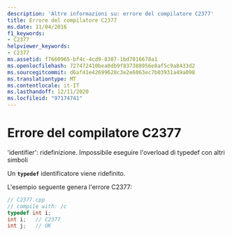 ```yaml
---
description: 'Altre informazioni su: errore del compilatore C2377'
title: Errore del compilatore C2377
ms.date: 11/04/2016
f1_keywords:
- C2377
helpviewer_keywords:
- C2377
ms.assetid: f7660965-bf4c-4cd9-8307-1bd7016678a1
ms.openlocfilehash: 727472410bea0db9f837388956e8af5c9a8433d2
ms.sourcegitcommit: d6af41e42699628c3e2e6063ec7b03931a49a098
ms.translationtype: MT
ms.contentlocale: it-IT
ms.lasthandoff: 12/11/2020
ms.locfileid: "97174741"
---
```

# <a name="compiler-error-c2377"></a>Errore del compilatore C2377

'identifier': ridefinizione. Impossibile eseguire l'overload di typedef con altri simboli

Un **`typedef`** identificatore viene ridefinito.

L'esempio seguente genera l'errore C2377:

```cpp
// C2377.cpp
// compile with: /c
typedef int i;
int i;   // C2377
int j;   // OK
```

